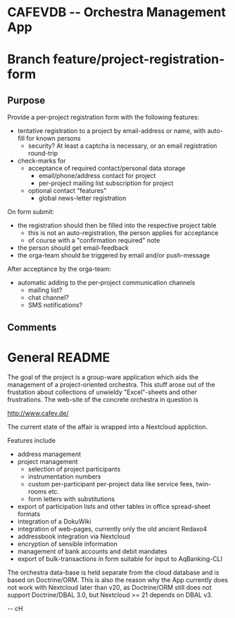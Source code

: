 CAFEVDB -- Orchestra Management App
===================================

# Branch feature/project-registration-form #

## Purpose ##

Provide a per-project registration form with the following features:

- tentative registration to a project by email-address or name, with auto-fill for known persons
  - security? At least a captcha is necessary, or an email registration round-trip
- check-marks for
  - acceptance of required contact/personal data storage
    - email/phone/address contact for project
    - per-project mailing list subscription for project
  - optional contact "features"
    - global news-letter registration

On form submit:
- the registration should then be filled into the respective project table
  - this is not an auto-registration, the person applies for acceptance
  - of course with a "confirmation required" note
- the person should get email-feedback
- the orga-team should be triggered by email and/or push-message

After acceptance by the orga-team:
- automatic adding to the per-project communication channels
  - mailing list?
  - chat channel?
  - SMS notifications?

## Comments ##

# General README #

The goal of the project is a group-ware application which aids
the management of a project-oriented orchestra. This stuff arose out
of the frustation about collections of unwieldy "Excel"-sheets and
other frustrations. The web-site of the concrete orchestra in question
is

http://www.cafev.de/

The current state of the affair is wrapped into a Nextcloud appliction.

Features include

- address management
- project management
  - selection of project participants
  - instrumentation numbers
  - custom per-participant per-project data like service fees, twin-rooms etc.
  - form letters with substitutions
- export of participation lists and other tables in office spread-sheet formats
- integration of a DokuWiki
- integration of web-pages, currently only the old ancient Redaxo4
- addressbook integration via Nextcloud
- encryption of sensible information
- management of bank accounts and debit mandates
- export of bulk-transactions in form suitable for input to AqBanking-CLI

The orchestra data-base is held separate from the cloud database and
is based on Doctrine/ORM. This is also the reason why the App
currently does not work with Nextcloud later than v20, as Doctrine/ORM
still does not support Doctrine/DBAL 3.0, but Nextcloud >= 21 depends
on DBAL v3.

--
cH

